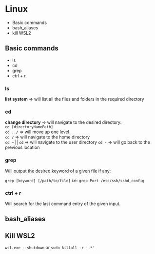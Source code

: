 # Linux

- Basic commands
- bash_aliases
- kill WSL2

## Basic commands

- ls
- cd
- grep
- ctrl + r

### ls

**list system** => will list all the files and folders in the required directory

### cd

**change directory** => will navigate to the desired directory:  
`cd [directoryNamePath]`  
`cd ../` => will move up one level  
`cd /` => will navigate to the home directory  
`cd ~` || `cd` => will navigate to the user directory
`cd -` => will go back to the previous location

### grep

Will output the desired keyword of a given file if any:

`grep [keyword] [/path/to/file]` i.e: `grep Port /etc/ssh/sshd_config`

### ctrl + r

Will search for the last command entry of the given input.

## bash_aliases

## Kill WSL2

`wsl.exe --shutdown` or `sudo killall -r '.*'`
